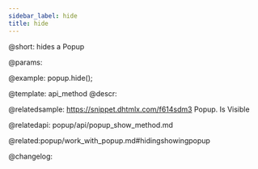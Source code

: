```yaml
---
sidebar_label: hide
title: hide
---          
```


@short: hides a Popup


@params:




@example:
popup.hide();


@template: api_method
@descr:

@relatedsample: https://snippet.dhtmlx.com/f614sdm3	Popup. Is Visible

@relatedapi:
popup/api/popup_show_method.md

@related:popup/work_with_popup.md#hidingshowingpopup

@changelog:


